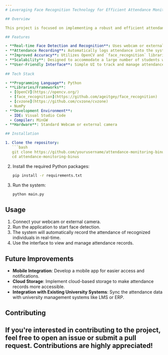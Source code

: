 ```yaml
---
# Leveraging Face Recognition Technology for Efficient Attendance Monitoring in Bina Nusantara (Binus) University | 2024

## Overview

This project is focused on implementing a robust and efficient attendance monitoring system using **face recognition technology** at **Binus Bina Nusantara University**. The solution leverages advanced machine learning techniques and computer vision to automate attendance taking, minimizing manual errors, and improving overall efficiency.

## Features

- **Real-time Face Detection and Recognition**: Uses webcam or external camera to capture and recognize faces in real-time.
- **Attendance Recording**: Automatically logs attendance into the system once a face is recognized.
- **Improved Accuracy**: Utilizes OpenCV and `face_recognition` libraries for highly accurate face matching.
- **Scalability**: Designed to accommodate a large number of students with a scalable backend system.
- **User-Friendly Interface**: Simple UI to track and manage attendance easily.
  
## Tech Stack

- **Programming Language**: Python
- **Libraries/Frameworks**: 
  - [OpenCV](https://opencv.org/)
  - [face_recognition](https://github.com/ageitgey/face_recognition)
  - [cvzone](https://github.com/cvzone/cvzone)
  - NumPy
- **Development Environment**: 
  - IDE: Visual Studio Code
  - Compiler: MinGW
- **Hardware**: Standard Webcam or external camera

## Installation

1. Clone the repository:
   ```bash
   git clone https://github.com/yourusername/attendance-monitoring-binus.git
   cd attendance-monitoring-binus
   ```

2. Install the required Python packages:
   ```bash
   pip install -r requirements.txt
   ```

3. Run the system:
   ```bash
   python main.py
   ```

## Usage

1. Connect your webcam or external camera.
2. Run the application to start face detection.
3. The system will automatically record the attendance of recognized individuals in real-time.
4. Use the interface to view and manage attendance records.

## Future Improvements

- **Mobile Integration**: Develop a mobile app for easier access and notifications.
- **Cloud Storage**: Implement cloud-based storage to make attendance records more accessible.
- **Integration with Existing University Systems**: Sync the attendance data with university management systems like LMS or ERP.

## Contributing

If you're interested in contributing to the project, feel free to open an issue or submit a pull request. Contributions are highly appreciated!
---
```


